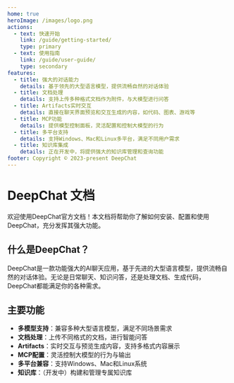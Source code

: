 ```yaml
---
home: true
heroImage: /images/logo.png
actions:
  - text: 快速开始
    link: /guide/getting-started/
    type: primary
  - text: 使用指南
    link: /guide/user-guide/
    type: secondary
features:
  - title: 强大的对话能力
    details: 基于领先的大型语言模型，提供流畅自然的对话体验
  - title: 文档处理
    details: 支持上传多种格式文档作为附件，与大模型进行问答
  - title: Artifacts实时交互
    details: 直接在聊天界面预览和交互生成的内容，如代码、图表、游戏等
  - title: MCP功能
    details: 提供模型控制面板，灵活配置和控制大模型的行为
  - title: 多平台支持
    details: 支持Windows、Mac和Linux多平台，满足不同用户需求
  - title: 知识库集成
    details: 正在开发中，将提供强大的知识库管理和查询功能
footer: Copyright © 2023-present DeepChat
---
```


# DeepChat 文档

欢迎使用DeepChat官方文档！本文档将帮助你了解如何安装、配置和使用DeepChat，充分发挥其强大功能。

## 什么是DeepChat？

DeepChat是一款功能强大的AI聊天应用，基于先进的大型语言模型，提供流畅自然的对话体验。无论是日常聊天、知识问答，还是处理文档、生成代码，DeepChat都能满足你的各种需求。

## 主要功能

- **多模型支持**：兼容多种大型语言模型，满足不同场景需求
- **文档处理**：上传不同格式的文档，进行智能问答
- **Artifacts**：实时交互与预览生成内容，支持多格式内容展示
- **MCP配置**：灵活控制大模型的行为与输出
- **多平台兼容**：支持Windows、Mac和Linux系统
- **知识库**：（开发中）构建和管理专属知识库 